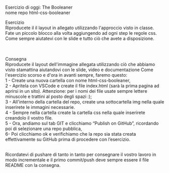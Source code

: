 Esercizio di oggi: The Booleaner<br>
nome repo html-css-booleaner<br>

Esercizio<br>
Riproducete il il layout in allegato utilizzando l'approccio visto in classe.<br>
Fate un piccolo blocco alla volta aggiungendo ad ogni step le regole css.<br>
Come sempre aiutatevi con le slide e tutto ciò che avete a disposizione.<br><br><br>


Consegna<br>
Riproducete il layout dell'immagine allegata utilizzando ciò che abbiamo visto stamattina aiutandovi con le slide, video e documentazione Come l'esercizio scorso e d'ora in avanti sempre, faremo questo:<br>
1 - Create una nuova cartella con nome html-css-booleaner,<br>
2 - Apritela con VSCode e create il file index.html (sarà la prima pagina ad aprirsi in un sito). 
    Attenzione: per i nomi dei file usate sempre lettere minuscole e trattini al posto degli spazi :);<br>
3 - All'interno della cartella del repo, create una sottocartella img nella quale inserirete le immagini necessarie.<br>
4 - Sempre nella cartella create la cartella css nella quale inserirete creandolo il vostro file.<br>
5 - Ora, andiamo sul tab GIT e clicchiamo “Publish on GitHub”, ricordando poi di selezionare una repo pubblica,<br>
6- Poi clicchiamo ok e verifichiamo che la repo sia stata creata effettivamente su GitHub prima di procedere con l’esercizio.<br><br>

Ricordatevi di pushare di tanto in tanto per consegnare il vostro lavoro in modo incrementale e il primo commit/push deve sempre essere il file README con la consegna.